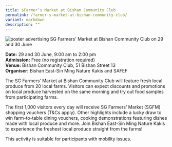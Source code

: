 ```yaml
---
title: $Farmer’s Market at Bishan Community Club
permalink: /farmer-s-market-at-bishan-community-club/
variant: markdown
description: ""
---
```

![poster advertising SG Farmers' Market at Bishan Community Club on 29 and 30 June](/images/Events/BESM_SAFEF_Farmers_Market.png)

**Date:** 29 and 30 June, 9:00 am to 2:00 pm <br>
**Admission:** Free (no registration required)<br>
**Venue:** Bishan Community Club, 51 Bishan Street 13<br>
**Organiser:** Bishan East-Sin Ming Nature Kakis and SAFEF

The SG Farmers’ Market at Bishan Community Club will feature fresh local produce from 20 local farms. 
Visitors can expect discounts and promotions on local produce harvested on the same morning and try out food samples from participating farms. 

The first 1,000 visitors every day will receive SG Farmers’ Market (SGFM) shopping vouchers (T&amp;Cs apply). Other highlights include a lucky draw to win farm-to-table dining vouchers, cooking demonstrations featuring dishes made with local produce and more. Join Bishan East-Sin Ming Nature Kakis to experience the freshest local produce straight from the farms!
 
This activity is suitable for participants with mobility issues.
